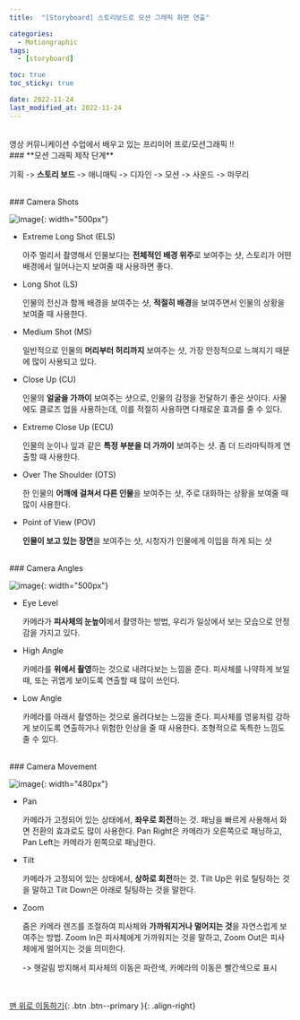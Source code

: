 ```yaml
---
title:  "[Storyboard] 스토리보드로 모션 그래픽 화면 연출" 

categories:
  - Motiongraphic
tags:
  - [storyboard]

toc: true
toc_sticky: true

date: 2022-11-24
last_modified_at: 2022-11-24
---
```


<br/> 
영상 커뮤니케이션 수업에서 배우고 있는 프리미어 프로/모션그래픽 !! 

<br/> 
### **모션 그래픽 제작 단계**

기획 -> **스토리 보드** -> 애니매틱 -> 디자인 -> 모션 -> 사운드 -> 마무리 



<br/> 
### Camera Shots

![image](https://user-images.githubusercontent.com/86834982/204078620-c6cbcb21-84f8-44ea-a0f5-e28a42e0a398.png){: width="500px"}

- Extreme Long Shot (ELS)
    
    아주 멀리서 촬영해서 인물보다는 **전체적인 배경 위주**로 보여주는 샷, 스토리가 어떤 배경에서 일어나는지 보여줄 때 사용하면 좋다.  
    
- Long Shot (LS)
    
    인물의 전신과 함께 배경을 보여주는 샷, **적절히 배경**을 보여주면서 인물의 상황을 보여줄 때 사용한다.  
    
- Medium Shot (MS)
    
    일반적으로 인물의 **머리부터 허리까지** 보여주는 샷,  가장 안정적으로 느껴지기 때문에 많이 사용되고 있다.   
    
- Close Up (CU)
    
    인물의 **얼굴을 가까이** 보여주는 샷으로, 인물의 감정을 전달하기 좋은 샷이다. 사물에도 클로즈 업을 사용하는데, 이를 적절히 사용하면 다채로운 효과를 줄 수 있다.  
    
- Extreme Close Up (ECU)
    
    인물의 눈이나 잎과 같은 **특정 부분을 더 가까이** 보여주는 샷. 좀 더 드라마틱하게 연출할 때 사용한다.  
    
- Over The Shoulder (OTS)
    
    한 인물의 **어깨에 걸쳐서 다른 인물**을 보여주는 샷,  주로 대화하는 상황을 보여줄 때 많이 사용한다.  
    
- Point of View (POV)
    
    **인물이 보고 있는 장면**을 보여주는 샷,  시청자가 인물에게 이입을 하게 되는 샷  
    
<br/> 
### Camera Angles

![image](https://user-images.githubusercontent.com/86834982/204078613-6825daad-aef2-46e5-8b72-78c9e91357dc.png){: width="500px"} 

- Eye Level
    
    카메라가 **피사체의 눈높이**에서 촬영하는 방법, 우리가 일상에서 보는 모습으로 안정감을 가지고 있다.  
    
- High Angle
    
    카메라를 **위에서 촬영**하는 것으로 내려다보는 느낌을 준다. 피사체를 나약하게 보일 때, 또는 귀엽게 보이도록 연출할 때 많이 쓰인다.  
    
- Low Angle
    
    카메라를 아래서 촬영하는 것으로 올려다보는 느낌을 준다. 피사체를 영웅처럼 강하게 보이도록 연출하거나 위험한 인상을 줄 때 사용한다. 조형적으로 독특한 느낌도 줄 수 있다.  
    
<br/> 
### Camera Movement
    
![image](https://user-images.githubusercontent.com/86834982/204078616-c52bcd5f-0147-421c-b09f-cac8d1e8edf8.png){: width="480px"}  
    
- Pan
    
    카메라가 고정되어 있는 상태에서, **좌우로 회전**하는 것. 패닝을 빠르게 사용해서 화면 전환의 효과로도 많이 사용한다. Pan Right은 카메라가 오른쪽으로 패닝하고, Pan Left는 카메라가 왼쪽으로 패닝한다.  
    
- Tilt
    
    카메라가 고정되어 있는 상태에서, **상하로 회전**하는 것. Tilt Up은 위로 틸팅하는 것을 말하고 Tilt Down은 아래로 틸팅하는 것을 말한다.  
    
- Zoom
    
    줌은 카메라 렌즈를 조절하여 피사체와 **가까워지거나 멀어지는 것**을 자연스럽게 보여주는 방법. Zoom In은 피사체에게 가까워지는 것을 말하고, Zoom Out은 피사체에게 멀어지는 것을 의미한다.  
    
    -> 헷갈림 방지해서 피사체의 이동은 파란색, 카메라의 이동은 빨간색으로 표시  


<br/><br/>
[맨 위로 이동하기](#){: .btn .btn--primary }{: .align-right}
<br/><br/>
